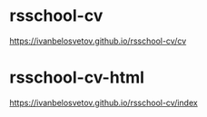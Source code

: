 # rsschool-cv

https://ivanbelosvetov.github.io/rsschool-cv/cv


# rsschool-cv-html

https://ivanbelosvetov.github.io/rsschool-cv/index
